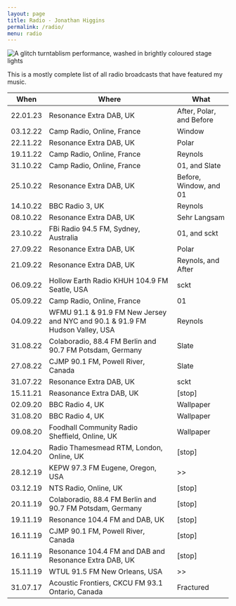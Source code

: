 ```yaml
---
layout: page
title: Radio - Jonathan Higgins
permalink: /radio/
menu: radio
---
```

<img
  sizes="(min-width: 56em) 800px, 90vw"
  srcset="/media/images/gigs_400.jpg 400w,
          /media/images/gigs_600.jpg 600w,
          /media/images/gigs.jpg 800w"
  alt="A glitch turntablism performance, washed in brightly coloured stage lights">

This is a mostly complete list of all radio broadcasts that have featured my music.

| When | Where | What |
| --- | --- | --- |
|22.01.23| Resonance Extra DAB, UK | After, Polar, and Before |
|03.12.22| Camp Radio, Online, France | Window |
|22.11.22| Resonance Extra DAB, UK | Polar |
|19.11.22| Camp Radio, Online, France | Reynols |
|31.10.22| Camp Radio, Online, France | 01, and Slate |
|25.10.22| Resonance Extra DAB, UK | Before, Window, and 01 |
|14.10.22| BBC Radio 3, UK | Reynols |
|08.10.22| Resonance Extra DAB, UK | Sehr Langsam |
|23.10.22| FBi Radio 94.5 FM, Sydney, Australia | 01, and sckt |
|27.09.22| Resonance Extra DAB, UK | Polar |
|21.09.22| Resonance Extra DAB, UK | Reynols, and After |
|06.09.22| Hollow Earth Radio KHUH 104.9 FM Seatle, USA | sckt |
|05.09.22| Camp Radio, Online, France | 01 |
|04.09.22| WFMU 91.1 & 91.9 FM New Jersey and NYC and 90.1 & 91.9 FM Hudson Valley, USA | Reynols |
|31.08.22| Colaboradio, 88.4 FM Berlin and 90.7 FM Potsdam, Germany | Slate |
|27.08.22| CJMP 90.1 FM, Powell River, Canada | Slate |
|31.07.22| Resonance Extra DAB, UK | sckt |
|15.11.21| Reasonance Extra DAB, UK | [stop] |
|02.09.20| BBC Radio 4, UK | Wallpaper |
|31.08.20| BBC Radio 4, UK | Wallpaper |
|09.08.20| Foodhall Community Radio Sheffield, Online, UK| Wallpaper |
|12.04.20| Radio Thamesmead RTM, London, Online, UK | [stop] |
|28.12.19| KEPW 97.3 FM Eugene, Oregon, USA | >> |
|03.12.19| NTS Radio, Online, UK | [stop] |
|20.11.19| Colaboradio, 88.4 FM Berlin and 90.7 FM Potsdam, Germany | [stop] |
|19.11.19| Resonance 104.4 FM and DAB, UK | [stop] |
|16.11.19| CJMP 90.1 FM, Powell River, Canada | [stop] |
|16.11.19| Resonance 104.4 FM and DAB and Resonance Extra DAB, UK | [stop] |
|15.11.19| WTUL 91.5 FM New Orleans, USA | >> |
|31.07.17| Acoustic Frontiers, CKCU FM 93.1 Ontario, Canada | Fractured |